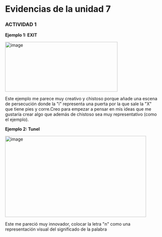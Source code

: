 # Evidencias de la unidad 7

### ACTIVIDAD 1

**Ejemplo 1: EXIT**

<img width="366" height="162" alt="image" src="https://github.com/user-attachments/assets/6e284c42-86ca-49ec-94be-ae098bc16631" />

Este ejemplo me parece muy creativo y chistoso porque añade una escena de persecución donde la "i" representa una puerta por la que sale la "X" que tiene pies y corre.Creo para empezar a pensar en mis ideas que me gustaría crear algo que además de chistoso sea muy representativo (como el ejemplo). 

**Ejemplo 2: Tunel**

<img width="459" height="264" alt="image" src="https://github.com/user-attachments/assets/13df6aa2-fc93-4b6f-a551-b5a480271352" />


Este me pareció muy innovador, colocar la letra "n" como una representación visual del significado de la palabra

